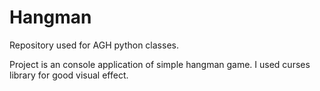 # Hangman
Repository used for AGH python classes.

Project is an console application of simple hangman game. I used curses library for good visual effect.
